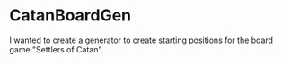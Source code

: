 # CatanBoardGen
I wanted to create a generator to create starting positions for the board game "Settlers of Catan".
